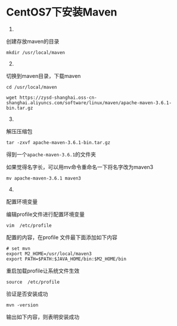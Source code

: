 # CentOS7下安装Maven

1. 
创建存放maven的目录
```shell
mkdir /usr/local/maven
```


2. 
切换到maven目录，下载maven
```shell
cd /usr/local/maven

wget https://zysd-shanghai.oss-cn-shanghai.aliyuncs.com/software/linux/maven/apache-maven-3.6.1-bin.tar.gz
```


3. 
解压压缩包
```shell
tar -zxvf apache-maven-3.6.1-bin.tar.gz
```


得到一个`apache-maven-3.6.1`的文件夹

如果觉得名字长，可以用mv命令重命名一下将名字改为maven3
```shell
mv apache-maven-3.6.1 maven3
```


4. 
配置环境变量

编辑profile文件进行配置环境变量
```shell
vim  /etc/profile
```


配置的内容，在profile 文件最下面添加如下内容
```shell
# set mvn 
export M2_HOME=/usr/local/maven3
export PATH=$PATH:$JAVA_HOME/bin:$M2_HOME/bin
```


重启加载profile让系统文件生效
```shell
source  /etc/profile
```


验证是否安装成功
```shell
mvn -version
```


输出如下内容，则表明安装成功

